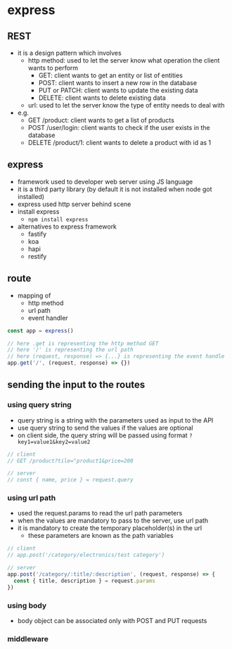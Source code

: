 # express

## REST

- it is a design pattern which involves
  - http method: used to let the server know what operation the client wants to perform
    - GET: client wants to get an entity or list of entities
    - POST: client wants to insert a new row in the database
    - PUT or PATCH: client wants to update the existing data
    - DELETE: client wants to delete existing data
  - url: used to let the server know the type of entity needs to deal with
- e.g.
  - GET /product: client wants to get a list of products
  - POST /user/login: client wants to check if the user exists in the database
  - DELETE /product/1: client wants to delete a product with id as 1

## express

- framework used to developer web server using JS language
- it is a third party library (by default it is not installed when node got installed)
- express used http server behind scene
- install express
  - `npm install express`
- alternatives to express framework
  - fastify
  - koa
  - hapi
  - restify

## route

- mapping of
  - http method
  - url path
  - event handler

```javascript
const app = express()

// here .get is representing the http method GET
// here '/' is representing the url path
// here (request, response) => {...} is representing the event handle
app.get('/', (request, response) => {})
```

## sending the input to the routes

### using query string

- query string is a string with the parameters used as input to the API
- use query string to send the values if the values are optional
- on client side, the query string will be passed using format `?key1=value1&key2=value2`

```javascript
// client
// GET /product?tile="product1&price=200

// server
// const { name, price } = request.query
```

### using url path

- used the request.params to read the url path parameters
- when the values are mandatory to pass to the server, use url path
- it is mandatory to create the temporary placeholder(s) in the url
  - these parameters are known as the path variables

```javascript
// client
// app.post('/category/electronics/test category')

// server
app.post('/category/:title/:description', (request, response) => {
  const { title, description } = request.params
})
```

### using body

- body object can be associated only with POST and PUT requests

### middleware
